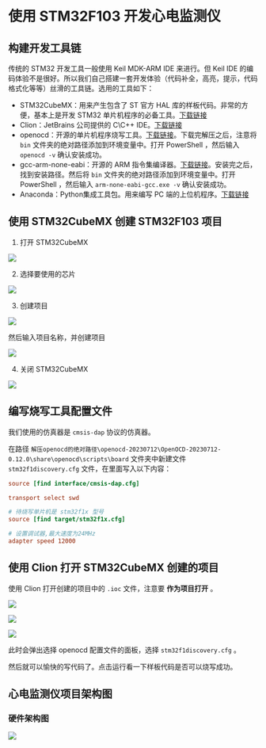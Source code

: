 # 使用 STM32F103 开发心电监测仪

## 构建开发工具链

传统的 STM32 开发工具一般使用 Keil MDK-ARM IDE 来进行。但 Keil IDE 的编码体验不是很好。所以我们自己搭建一套开发体验（代码补全，高亮，提示，代码格式化等等）丝滑的工具链。选用的工具如下：

- STM32CubeMX：用来产生包含了 ST 官方 HAL 库的样板代码。非常的方便，基本上是开发 STM32 单片机程序的必备工具。[下载链接](https://www.st.com/zh/development-tools/stm32cubemx.html#overview)
- Clion：JetBrains 公司提供的 C\C++ IDE。[下载链接](https://www.jetbrains.com/clion/)
- openocd：开源的单片机程序烧写工具。[下载链接](https://gnutoolchains.com/arm-eabi/openocd/)。下载完解压之后，注意将 `bin` 文件夹的绝对路径添加到环境变量中。打开 PowerShell ，然后输入 `openocd -v` 确认安装成功。
- gcc-arm-none-eabi：开源的 ARM 指令集编译器。[下载链接](https://developer.arm.com/-/media/Files/downloads/gnu-rm/10.3-2021.10/gcc-arm-none-eabi-10.3-2021.10-win32.exe?rev=29bb46cfa0434fbda93abb33c1d480e6&hash=B2C5AAE07841929A0D0BF460896D6E52)。安装完之后，找到安装路径。然后将 `bin` 文件夹的绝对路径添加到环境变量中。打开 PowerShell ，然后输入 `arm-none-eabi-gcc.exe -v` 确认安装成功。
- Anaconda：Python集成工具包。用来编写 PC 端的上位机程序。[下载链接](https://www.anaconda.com/download)

## 使用 STM32CubeMX 创建 STM32F103 项目

1. 打开 STM32CubeMX

![](images/STM32CubeMX开始界面.png)

2. 选择要使用的芯片

![](images/cubemx-2.png)

3. 创建项目

![](images/cubemx-3.png)

然后输入项目名称，并创建项目

![](images/cubemx-4.png)

4. 关闭 STM32CubeMX

![](images/cubemx-5.png)

## 编写烧写工具配置文件

我们使用的仿真器是 `cmsis-dap` 协议的仿真器。

在路径 `解压openocd的绝对路径\openocd-20230712\OpenOCD-20230712-0.12.0\share\openocd\scripts\board` 文件夹中新建文件 `stm32f1discovery.cfg` 文件，在里面写入以下内容：

```cfg
source [find interface/cmsis-dap.cfg]

transport select swd

# 待烧写单片机是 stm32f1x 型号
source [find target/stm32f1x.cfg]

# 设置调试器,最大速度为24MHz
adapter speed 12000
```

## 使用 Clion 打开 STM32CubeMX 创建的项目

使用 Clion 打开创建的项目中的 `.ioc` 文件，注意要 **作为项目打开** 。

![](images/clion-1.png)

![](images/clion-2.png)

![](images/clion-3.png)

此时会弹出选择 openocd 配置文件的面板，选择 `stm32f1discovery.cfg` 。

然后就可以愉快的写代码了。点击运行看一下样板代码是否可以烧写成功。

## 心电监测仪项目架构图

### 硬件架构图

![](images/硬件架构图.png)


